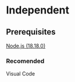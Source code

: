# Independent

## Prerequisites
[Node.js (18.18.0)](https://nodejs.org/en)

### Recomended
Visual Code